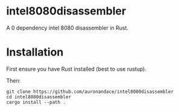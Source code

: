 # intel8080disassembler
A 0 dependency intel 8080 disassembler in Rust.

# Installation
First ensure you have Rust installed (best to use rustup).

Then:
```
git clone https://github.com/auronandace/intel8080disassembler
cd intel8080disassembler
cargo install --path .
```
